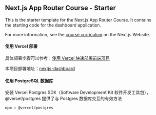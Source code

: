 ## Next.js App Router Course - Starter

This is the starter template for the Next.js App Router Course. It contains the starting code for the dashboard application.

For more information, see the [course curriculum](https://nextjs.org/learn) on the Next.js Website.

#### 使用 Vercel 部署

具体部署步骤可以参考：[使用 Vercel 快速部署前端项目](https://mp.weixin.qq.com/s/Kv71Skm3YjvSQ4X3jpbQxg)

本项目部署地址：[nextjs-dashboard](https://nextjs-dashboard-kappa-five-97.vercel.app/)

#### 使用 PostgreSQL 数据库

安装 Vercel Postgres SDK（Software Development Kit 软件开发工具包），@vercel/postgres 提供了与 Postgres 数据库交互的有效方法

```
npm i @vercel/postgres
```
